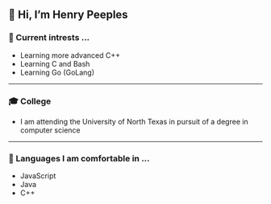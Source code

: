 ## 👋 Hi, I’m Henry Peeples

### 👀 Current intrests ...
- Learning more advanced C++
- Learning C and Bash
- Learning Go (GoLang)

---

### 🎓 College
- I am attending the University of North Texas in pursuit of a degree in computer science

---

### 📝 Languages I am comfortable in ...
- JavaScript
- Java
- C++
